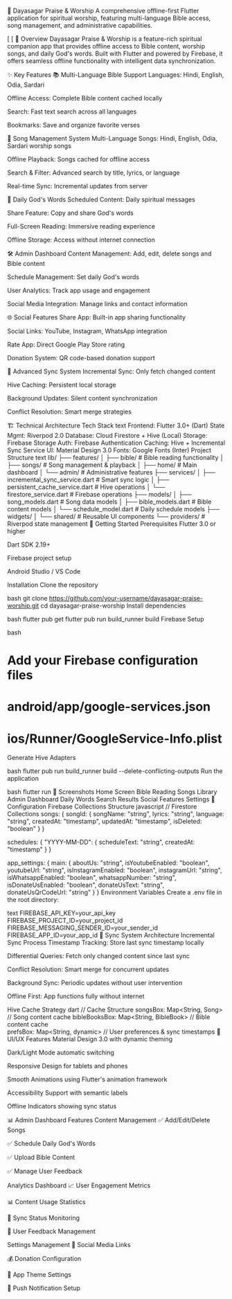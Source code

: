 📖 Dayasagar Praise & Worship
A comprehensive offline-first Flutter application for spiritual worship, featuring multi-language Bible access, song management, and administrative capabilities.

[
[
🌟 Overview
Dayasagar Praise & Worship is a feature-rich spiritual companion app that provides offline access to Bible content, worship songs, and daily God's words. Built with Flutter and powered by Firebase, it offers seamless offline functionality with intelligent data synchronization.

✨ Key Features
📚 Multi-Language Bible Support
Languages: Hindi, English, Odia, Sardari

Offline Access: Complete Bible content cached locally

Search: Fast text search across all languages

Bookmarks: Save and organize favorite verses

🎵 Song Management System
Multi-Language Songs: Hindi, English, Odia, Sardari worship songs

Offline Playback: Songs cached for offline access

Search & Filter: Advanced search by title, lyrics, or language

Real-time Sync: Incremental updates from server

📅 Daily God's Words
Scheduled Content: Daily spiritual messages

Share Feature: Copy and share God's words

Full-Screen Reading: Immersive reading experience

Offline Storage: Access without internet connection

🛠️ Admin Dashboard
Content Management: Add, edit, delete songs and Bible content

Schedule Management: Set daily God's words

User Analytics: Track app usage and engagement

Social Media Integration: Manage links and contact information

🌐 Social Features
Share App: Built-in app sharing functionality

Social Links: YouTube, Instagram, WhatsApp integration

Rate App: Direct Google Play Store rating

Donation System: QR code-based donation support

🔄 Advanced Sync System
Incremental Sync: Only fetch changed content

Hive Caching: Persistent local storage

Background Updates: Silent content synchronization

Conflict Resolution: Smart merge strategies

🏗️ Technical Architecture
Tech Stack
text
Frontend:     Flutter 3.0+ (Dart)
State Mgmt:   Riverpod 2.0
Database:     Cloud Firestore + Hive (Local)
Storage:      Firebase Storage
Auth:         Firebase Authentication
Caching:      Hive + Incremental Sync Service
UI:           Material Design 3.0
Fonts:        Google Fonts (Inter)
Project Structure
text
lib/
├── features/
│   ├── bible/           # Bible reading functionality
│   ├── songs/           # Song management & playback
│   ├── home/           # Main dashboard
│   └── admin/          # Administrative features
├── services/
│   ├── incremental_sync_service.dart  # Smart sync logic
│   ├── persistent_cache_service.dart  # Hive operations
│   └── firestore_service.dart         # Firebase operations
├── models/
│   ├── song_models.dart      # Song data models
│   ├── bible_models.dart     # Bible content models
│   └── schedule_model.dart   # Daily schedule models
├── widgets/
│   └── shared/         # Reusable UI components
└── providers/          # Riverpod state management
🚀 Getting Started
Prerequisites
Flutter 3.0 or higher

Dart SDK 2.19+

Firebase project setup

Android Studio / VS Code

Installation
Clone the repository

bash
git clone https://github.com/your-username/dayasagar-praise-worship.git
cd dayasagar-praise-worship
Install dependencies

bash
flutter pub get
flutter pub run build_runner build
Firebase Setup

bash
# Add your Firebase configuration files
# android/app/google-services.json
# ios/Runner/GoogleService-Info.plist
Generate Hive Adapters

bash
flutter pub run build_runner build --delete-conflicting-outputs
Run the application

bash
flutter run
📱 Screenshots
Home Screen	Bible Reading	Songs Library	Admin Dashboard
Daily Words	Search Results	Social Features	Settings
🔧 Configuration
Firebase Collections Structure
javascript
// Firestore Collections
songs: {
  songId: {
    songName: "string",
    lyrics: "string", 
    language: "string",
    createdAt: "timestamp",
    updatedAt: "timestamp",
    isDeleted: "boolean"
  }
}

schedules: {
  "YYYY-MM-DD": {
    scheduleText: "string",
    createdAt: "timestamp"
  }
}

app_settings: {
  main: {
    aboutUs: "string",
    isYoutubeEnabled: "boolean",
    youtubeUrl: "string",
    isInstagramEnabled: "boolean", 
    instagramUrl: "string",
    isWhatsappEnabled: "boolean",
    whatsappNumber: "string",
    isDonateUsEnabled: "boolean",
    donateUsText: "string",
    donateUsQrCodeUrl: "string"
  }
}
Environment Variables
Create a .env file in the root directory:

text
FIREBASE_API_KEY=your_api_key
FIREBASE_PROJECT_ID=your_project_id
FIREBASE_MESSAGING_SENDER_ID=your_sender_id
FIREBASE_APP_ID=your_app_id
🔄 Sync System Architecture
Incremental Sync Process
Timestamp Tracking: Store last sync timestamp locally

Differential Queries: Fetch only changed content since last sync

Conflict Resolution: Smart merge for concurrent updates

Background Sync: Periodic updates without user intervention

Offline First: App functions fully without internet

Hive Cache Strategy
dart
// Cache Structure
songsBox: Map<String, Song>           // Song content cache
bibleBooksBox: Map<String, BibleBook> // Bible content cache  
prefsBox: Map<String, dynamic>        // User preferences & sync timestamps
🎨 UI/UX Features
Material Design 3.0 with dynamic theming

Dark/Light Mode automatic switching

Responsive Design for tablets and phones

Smooth Animations using Flutter's animation framework

Accessibility Support with semantic labels

Offline Indicators showing sync status

📊 Admin Dashboard Features
Content Management
✅ Add/Edit/Delete Songs

✅ Schedule Daily God's Words

✅ Upload Bible Content

✅ Manage User Feedback

Analytics Dashboard
📈 User Engagement Metrics

📊 Content Usage Statistics

🔄 Sync Status Monitoring

💬 User Feedback Management

Settings Management
🔗 Social Media Links

💰 Donation Configuration

🎨 App Theme Settings

📱 Push Notification Setup

